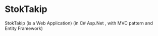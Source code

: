 # StokTakip
StokTakip (is a Web Application) (in C# Asp.Net , with MVC pattern and Entity Framework) 
